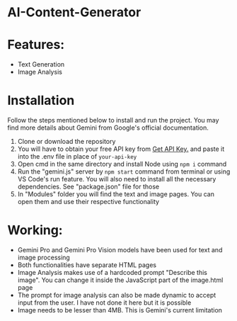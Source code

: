 # AI-Content-Generator
 
# Features:
* Text Generation<br>
* Image Analysis<br>

# Installation

Follow the steps mentioned below to install and run the project. You may find more details about Gemini from Google's official documentation.

1. Clone or download the repository
2. You will have to obtain your free API key from [Get API Key.](https://makersuite.google.com/app/apikey) and paste it into the .env file in place of `your-api-key`
3. Open cmd in the same directory and install Node using `npm i` command
4. Run the "gemini.js" server by `npm start` command from terminal or using VS Code's run feature. You will also need to install all the necessary dependencies. See "package.json" file for those
5. In "Modules" folder you will find the text and image pages. You can open them and use their respective functionality

# Working:
- Gemini Pro and Gemini Pro Vision models have been used for text and image processing<br>
- Both functionalities have separate HTML pages<br>
- Image Analysis makes use of a hardcoded prompt "Describe this image". You can change it inside the JavaScript part of the image.html page<br>
- The prompt for image analysis can also be made dynamic to accept input from the user. I have not done it here but it is possible<br>
- Image needs to be lesser than 4MB. This is Gemini's current limitation<br>

